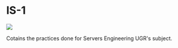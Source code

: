 # IS-1
![](https://img.shields.io/badge/language-latex-blue.svg)

Cotains the practices done for Servers Engineering UGR's subject.
